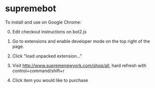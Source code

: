 # supremebot
To install and use on Google Chrome:

0. Edit checkout instructions on bot2.js

1. Go to extensions and enable developer mode on the top right of the page.
2. Click "load unpacked extension..."
3. Visit http://www.supremenewyork.com/shop/all, hard refresh with control+command/shift+r
4. Click item you would like to purchase
